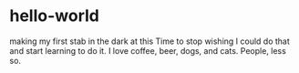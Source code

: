 # hello-world
making my first stab in the dark at this
Time to stop wishing I could do that and start learning to do it.
I love coffee, beer, dogs, and cats. 
People, less so.
